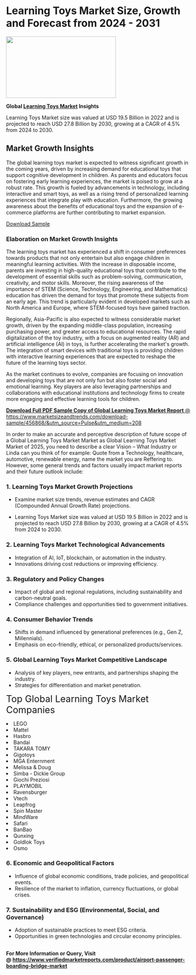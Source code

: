 <H1>Learning Toys Market Size, Growth and Forecast from 2024 - 2031</H1><img class="aligncenter size-medium wp-image-584254" src="https://thirdeyenews.in/wp-content/uploads/2024/09/Global-Market-Research-300x168.jpeg" alt="" width="300" height="168" /><p><strong>Global&nbsp;<a href="https://www.marketsizeandtrends.com/download-sample/456868/&amp;utm_source=Pulse&amp;utm_medium=208">Learning Toys Market</a> Insights</strong></p><p>Learning Toys Market size was valued at USD 19.5 Billion in 2022 and is projected to reach USD 27.8 Billion by 2030, growing at a CAGR of 4.5% from 2024 to 2030.</p><p><!DOCTYPE html> <html lang="en"> <head> <meta charset="UTF-8"> <meta name="viewport" content="width=device-width, initial-scale=1.0"> <title>Learning Toys Market Growth Insights</title> </head> <body> <h2>Market Growth Insights</h2> <p>The global learning toys market is expected to witness significant growth in the coming years, driven by increasing demand for educational toys that support cognitive development in children. As parents and educators focus on fostering early learning experiences, the market is poised to grow at a robust rate. This growth is fueled by advancements in technology, including interactive and smart toys, as well as a rising trend of personalized learning experiences that integrate play with education. Furthermore, the growing awareness about the benefits of educational toys and the expansion of e-commerce platforms are further contributing to market expansion.</p> <p><a href="download-sample-link" target="_blank">Download Sample</a></p> <h3>Elaboration on Market Growth Insights</h3> <p>The learning toys market has experienced a shift in consumer preferences towards products that not only entertain but also engage children in meaningful learning activities. With the increase in disposable income, parents are investing in high-quality educational toys that contribute to the development of essential skills such as problem-solving, communication, creativity, and motor skills. Moreover, the rising awareness of the importance of STEM (Science, Technology, Engineering, and Mathematics) education has driven the demand for toys that promote these subjects from an early age. This trend is particularly evident in developed markets such as North America and Europe, where STEM-focused toys have gained traction.</p> <p>Regionally, Asia-Pacific is also expected to witness considerable market growth, driven by the expanding middle-class population, increasing purchasing power, and greater access to educational resources. The rapid digitalization of the toy industry, with a focus on augmented reality (AR) and artificial intelligence (AI) in toys, is further accelerating the market's growth. The integration of smart devices with traditional toys is providing children with interactive learning experiences that are expected to reshape the future of the learning toys sector.</p> <p>As the market continues to evolve, companies are focusing on innovation and developing toys that are not only fun but also foster social and emotional learning. Key players are also leveraging partnerships and collaborations with educational institutions and technology firms to create more engaging and effective learning tools for children.</p> <p><a href="get-more-link" target="_blank"></p><p><span class=""><strong>Download Full PDF Sample Copy of Global Learning Toys Market Report</strong> @ <a href="https://www.marketsizeandtrends.com/download-sample/456868/&amp;utm_source=Pulse&amp;utm_medium=208" target="_blank">https://www.marketsizeandtrends.com/download-sample/456868/&amp;utm_source=Pulse&amp;utm_medium=208</a></span></p><p>In order to make an accurate and perceptive description of future scope of a Global&nbsp;Learning Toys Market Market as Global&nbsp;Learning Toys Market Market of 2025, you need to describe a clear Vision &ndash; What Industry or Linda can you think of for example: Quote from a Technology, healthcare, automotive, renewable energy, name the market you are Reffering to. However, some general trends and factors usually impact market reports and their future outlook include:</p><h3>1.&nbsp;<strong>Learning Toys Market Growth Projections</strong></h3><ul><li>Examine market size trends, revenue estimates and CAGR (Compounded Annual Growth Rate) projections.</li><li><p>Learning Toys Market size was valued at USD 19.5 Billion in 2022 and is projected to reach USD 27.8 Billion by 2030, growing at a CAGR of 4.5% from 2024 to 2030.</p></li></ul><h3>2.&nbsp;<strong>Learning Toys Market Technological Advancements</strong></h3><ul><li>Integration of AI, IoT, blockchain, or automation in the industry.</li><li>Innovations driving cost reductions or improving efficiency.</li></ul><h3>3.&nbsp;<strong>Regulatory and Policy Changes</strong></h3><ul><li>Impact of global and regional regulations, including sustainability and carbon-neutral goals.</li><li>Compliance challenges and opportunities tied to government initiatives.</li></ul><h3>4.&nbsp;<strong>Consumer Behavior Trends</strong></h3><ul><li>Shifts in demand influenced by generational preferences (e.g., Gen Z, Millennials).</li><li>Emphasis on eco-friendly, ethical, or personalized products/services.</li></ul><h3>5.&nbsp;<strong>Global Learning Toys Market Competitive Landscape</strong></h3><ul><li>Analysis of key players, new entrants, and partnerships shaping the industry.</li><li>Strategies for differentiation and market penetration.</li></ul><p data-pm-slice="1 1 []"><span style="color: inherit; font-family: inherit; font-size: 25px;">Top Global Learning Toys Market Companies</span></p><div class="" data-test-id=""><p><li>LEGO</li><li> Mattel</li><li> Hasbro</li><li> Bandai</li><li> TAKARA TOMY</li><li> Gigotoys</li><li> MGA Enternment</li><li> Melissa & Doug</li><li> Simba - Dickie Group</li><li> Giochi Preziosi</li><li> PLAYMOBIL</li><li> Ravensburger</li><li> Vtech</li><li> Leapfrog</li><li> Spin Master</li><li> MindWare</li><li> Safari</li><li> BanBao</li><li> Qunxing</li><li> Goldlok Toys</li><li> Osmo</li></p></div><h3>6.&nbsp;<strong>Economic and Geopolitical Factors</strong></h3><ul><li>Influence of global economic conditions, trade policies, and geopolitical events.</li><li>Resilience of the market to inflation, currency fluctuations, or global crises.</li></ul><h3>7.&nbsp;<strong>Sustainability and ESG (Environmental, Social, and Governance)</strong></h3><ul><li>Adoption of sustainable practices to meet ESG criteria.</li><li>Opportunities in green technologies and circular economy principles.</li></ul><h2><strong style="font-size: 14px;">For More Information or Query, Visit @&nbsp;</strong><a style="background-color: #ffffff; font-size: 14px;" href="https://www.marketsizeandtrends.com/report/learning-toys-market/" target="_blank">https://www.verifiedmarketreports.com/product/airport-passenger-boarding-bridge-market</a></h2>
